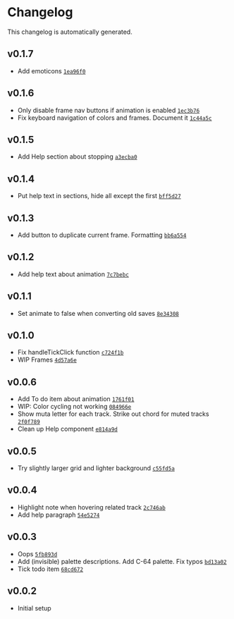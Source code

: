 # Changelog

This changelog is automatically generated.

## v0.1.7

- Add emoticons [`1ea96f0`](../../commit/1ea96f0ee3e164575cc5e19d730b403d2e7b1c45)

## v0.1.6

- Only disable frame nav buttons if animation is enabled [`1ec3b76`](../../commit/1ec3b767ba75ef9617d736a613197a4f63388b87)
- Fix keyboard navigation of colors and frames. Document it [`1c44a5c`](../../commit/1c44a5c764eada8ca3db3016ad20a639dcc29867)

## v0.1.5

- Add Help section about stopping [`a3ecba0`](../../commit/a3ecba0918889561f5ce9fdadb7cf93f56ff69d3)

## v0.1.4

- Put help text in sections, hide all except the first [`bff5d27`](../../commit/bff5d274388dda6ce04a39c1cba2d88c83c0241b)

## v0.1.3

- Add button to duplicate current frame. Formatting [`bb6a554`](../../commit/bb6a5541aaedfcf2e63e2695b8d7e7d16d214bce)

## v0.1.2

- Add help text about animation [`7c7bebc`](../../commit/7c7bebce4015571283e0201bbecdf21f00e365d9)

## v0.1.1

- Set animate to false when converting old saves [`8e34308`](../../commit/8e34308f24fefc87e34dcb8a78729c44b50caad3)

## v0.1.0

- Fix handleTickClick function [`c724f1b`](../../commit/c724f1bb9453232ce425a0cea47331639c20a647)
- WIP Frames [`4d57a6e`](../../commit/4d57a6edf15a745e0fb56b2b11f881d87c2e27a8)

## v0.0.6

- Add To do item about animation [`1761f01`](../../commit/1761f017768704c0284fd9acd4e791a552d69d81)
- WIP: Color cycling not working [`084966e`](../../commit/084966e0dc91046c55be418cabe07fab115a9c69)
- Show muta letter for each track. Strike out chord for muted tracks [`2f0f789`](../../commit/2f0f78968fb643c6b3a443134595d4336d8659bd)
- Clean up Help component [`e814a9d`](../../commit/e814a9d4082ddc858791f1793a3314892cdbbc18)

## v0.0.5

- Try slightly larger grid and lighter background [`c55fd5a`](../../commit/c55fd5a897a1cd8211133ac8eabbff34ee582037)

## v0.0.4

- Highlight note when hovering related track [`2c746ab`](../../commit/2c746ab9bd7ef2a9b21535cd591a7ff9de6430f9)
- Add help paragraph [`54e5274`](../../commit/54e5274eb35c106d2746809a3929f28a2aa66040)

## v0.0.3

- Oops [`5fb893d`](../../commit/5fb893db1ad39dd0f82f7a8855343bc6dc7a37b9)
- Add (invisible) palette descriptions. Add C-64 palette. Fix typos [`bd13a02`](../../commit/bd13a028bffc5d0d70ccca8551a3dbdcd9d89537)
- Tick todo item [`68cd672`](../../commit/68cd6725295f063c889305bb9dc543d6d978ca01)

## v0.0.2

- Initial setup
